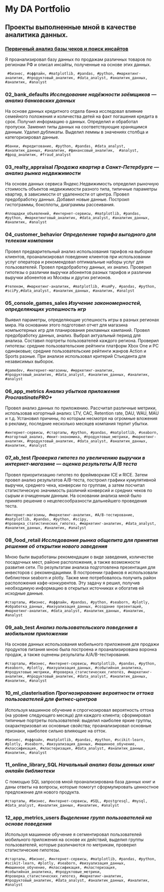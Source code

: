 # My DA Portfolio

## Проекты выполненные мной в качестве аналитика данных.

### <a href='https://github.com/dmitrystogov/portfolio_1/tree/main/01_cash_receipts_study'>Первичный анализ базы чеков и поиск инсайтов</a>

Я проанализировал базу данных по продажам различных товаров по регионам РФ и описал инсайты, полученные на основе этих данных.

	 #бизнес, #оффлайн, #matplotlib, #pandas, #python, #маркетинг-аналитик, #продуктовый_аналитик, #data_analyst, #аналитик_данных, #аналитик, #analyst


### **02_bank_defaults**    *Исследование надёжности заёмщиков — анализ банковских данных*

На основе данных кредитного отдела банка исследовал влияние семейного положения и количества детей на факт погашения кредита в срок. Получил информацию о данных. Определил и обработал пропуски. Заменил типы данных на соответствующие хранящимся данным. Удалил дубликаты. Выделил леммы в значениях столбца и категоризировал данные.

	#банки, #кредитование, #python, #pandas, #data_analyst, #аналитик_данных, #аналитик, #финансовый_аналитик,  #analyst, #фрод_аналитик, #fraud_analyst

### **03_realty_appraisal** *Продажа квартир в Санкт-Петербурге — анализ рынка недвижимости*

На основе данных сервиса Яндекс.Недвижимость определил рыночную стоимость объектов недвижимости разного типа, типичные параметры квартир, в зависимости от удаленности от центра. Провел предобработку данных. Добавил новые данные. Построил гистограммы, боксплоты, диаграммы рассеивания.	

	#площадки_объявлений, #интернет-сервисы, #matplotlib, #pandas, #python, #маркетинговый_аналитик, #data_analyst, #аналитик_данных, #аналитик, #analyst

### **04_customer_behavior** *Определение тарифа выгодного для телеком компании*

Провел предварительный анализ использования тарифов на выборке клиентов, проанализировал поведение клиентов при использовании услуг оператора и рекомендовал оптимальные наборы услуг для пользователей. Провел предобработку данных, их анализ. Проверил гипотезы о различии выручки абонентов разных тарифов и различии выручки абонентов из Москвы и других регионов.

	#телеком, #маркетинг-аналитик, #matplotlib, #numPy, #pandas, #python, #sciPy,#data_analyst, #аналитик_данных, #аналитик, #analyst
	
### **05_console_games_sales** *Изучение закономерностей, определяющих успешность игр*

Выявил параметры, определяющие успешность игры в разных регионах мира. На основании этого подготовил отчет для магазина компьютерных игр для планирования рекламных кампаний. Провел предобработку данных, анализ. Выбрал актуальный период для анализа. Составил портреты пользователей каждого региона. Проверил гипотезы: средние пользовательские рейтинги платформ Xbox One и PC одинаковые; средние пользовательские рейтинги жанров Action и Sports разные. При анализе использовал критерий Стьюдента для независимых выборок.

	#gamedev, #интернет-магазины, #маркетинг-аналитик, #продуктовый_аналитик, #data_analyst, #аналитик_данных, #аналитик, #analyst
	
### **06_app_metrics** *Анализ убытков приложения ProcrastinatePRO+*

Провел анализ данных по приложению. Рассчитал различные метрики, использовав когортный анализ: LTV, CAC, Retention rate, DAU, WAU, MAU и т.д. Установил причины, по которым несмотря на огромные вложения в рекламу, последние несколько месяцев компания терпит убытки. 

	#интернет-сервисы, #стартапы, #python, #pandas, #matplotlib, #seaborn, #когортный_анализ, #юнит-экономика, #продуктовые_метрики, #маркетинг-аналитик, #продуктовый_аналитик, #data_analyst, #аналитик_данных, #аналитик, #analyst

### **07_ab_test** *Проверка гипотез по увеличению выручки в интернет-магазине — оценка результаты A/B теста*

Провел приоритизацию гипотез по фреймворкам ICE и RICE. Затем провел анализ результатов A/B-теста, построил графики кумулятивной выручки, среднего чека, конверсии по группам, а затем посчитал статистическую значимость различий конверсий и средних чеков по сырым и очищенным данным. На основании анализа мной было принято решение о нецелесообразности дальнейшего проведения теста.

	#интернет-магазины,	#маркетинг-аналитик, #A/B-тестирование, #matplotlib, #pandas, #python, #scipy, #проверка_статистических_гипотез, #маркетинг-аналитик, #data_analyst, #аналитик_данных, #аналитик, #analyst
	
### **08_food_retail** *Исследования рынка общепита для принятия решения об открытии нового заведения*

Мною были выработаны рекомендации о виде заведения, количестве посадочных мест, районе расположения, а также возможности развития сети. По результатам анализа подготовлена презентация для инвесторов с рекомендациями. В построении графиков я использовали библиотеки seaborn и plotly. Также мне потребовалось получить район расположения кафе-конкурентов. Эту задачу я решил, получив необходимую информацию в открытых источниках и обогатив ей исходные данные.

	#стартапы, #бизнес, #оффлайн, #pandas, #python, #seaborn, #plotly, #обработка_данных, #визуализация_данных, #создание презентаций, #маркетинг-аналитик, #data_analyst, #аналитик_данных, #аналитик, #analyst
	
### **09_aab_test** *Анализ пользовательского поведения в мобильном приложении*

На основе данных использования мобильного приложения для продажи продуктов питания мною была построена и проанализирована воронка продаж, а также оценены результаты A/A/B-тестирования.

	#стартапы, #бизнес, #интернет-сервисы, #matplotlib, #pandas, #python, #seaborn, #plotly, #визуализация_данных, #событийная_аналитика, #продуктовые_метрики, #проверка_статистических_гипотез, #маркетинг-аналитик, #продуктовый_аналитик, #data_analyst, #аналитик_данных, #аналитик, #analyst
	
### **10_ml_clasterisation** *Прогнозирование вероятности оттока пользователей для фитнес-центров*

Используя машинное обучение я спрогнозировал вероятность оттока (на уровне следующего месяца) для каждого клиента; сформировал типичные портреты пользователей: выделил наиболее яркие группы, охарактеризовал их
основные свойства; проанализировал основные признаки, наиболее сильно влияющие на отток.

	#бизнес, #оффлайн, #matplotlib, #pandas, #python, #scikit-learn, #plotly, #seaborn, #визуализация_данных, #машинное_обучение, #классификация, #кластеризация, #data_analyst, #аналитик_данных, #аналитик, #analyst
	
### **11_online_library_SQL** *Начальный анализ базы данных книг онлайн библиотеки*

С помощью SQL запросов мной проанализирована база данных книг и даны ответы на вопросы, которые помогут сформулировать ценностное предложение для нового продукта.

	#стартапы, #бизнес, #интернет-сервисы, #SQL, #postgresql, #mysql, #data_analyst, #аналитик_данных, #аналитик, #analyst
	
### **12_app_metrics_users** *Выделение групп пользователей на основе поведения*

Используя машинное обучение я cегментировал пользователей мобильного приложения на основе их действий, выделил группы пользователей, которые различаются по метрикам, проверил статистические гипотезы.

	#стартапы, #бизнес, #интернет-сервисы, #matplotlib, #pandas, #python, #scikit-learn, #plotly, #seaborn, #визуализация_данных, #машинное_обучение, #классификация, #кластеризация, #событийная_аналитика, #продуктовые_метрики, #проверка_статистических_гипотез, #маркетинг-аналитик, #продуктовый_аналитик, #data_analyst, #аналитик_данных, #аналитик, #analyst
